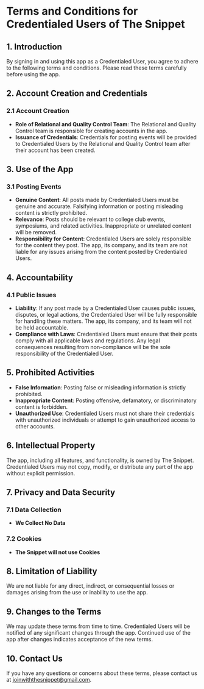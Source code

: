 # Terms and Conditions for Credentialed Users of The Snippet

## 1. Introduction
By signing in and using this app as a Credentialed User, you agree to adhere to the following terms and conditions. Please read these terms carefully before using the app.

## 2. Account Creation and Credentials

### 2.1 Account Creation
- **Role of Relational and Quality Control Team**: The Relational and Quality Control team is responsible for creating accounts in the app.
- **Issuance of Credentials**: Credentials for posting events will be provided to Credentialed Users by the Relational and Quality Control team after their account has been created.

## 3. Use of the App

### 3.1 Posting Events
- **Genuine Content**: All posts made by Credentialed Users must be genuine and accurate. Falsifying information or posting misleading content is strictly prohibited.
- **Relevance**: Posts should be relevant to college club events, symposiums, and related activities. Inappropriate or unrelated content will be removed.
- **Responsibility for Content**: Credentialed Users are solely responsible for the content they post. The app, its company, and its team are not liable for any issues arising from the content posted by Credentialed Users.

## 4. Accountability

### 4.1 Public Issues
- **Liability**: If any post made by a Credentialed User causes public issues, disputes, or legal actions, the Credentialed User will be fully responsible for handling these matters. The app, its company, and its team will not be held accountable.
- **Compliance with Laws**: Credentialed Users must ensure that their posts comply with all applicable laws and regulations. Any legal consequences resulting from non-compliance will be the sole responsibility of the Credentialed User.

## 5. Prohibited Activities
- **False Information**: Posting false or misleading information is strictly prohibited.
- **Inappropriate Content**: Posting offensive, defamatory, or discriminatory content is forbidden.
- **Unauthorized Use**: Credentialed Users must not share their credentials with unauthorized individuals or attempt to gain unauthorized access to other accounts.

## 6. Intellectual Property
The app, including all features, and functionality, is owned by The Snippet. Credentialed Users may not copy, modify, or distribute any part of the app without explicit permission.

## 7. Privacy and Data Security

### 7.1 Data Collection
- **We Collect No Data**

### 7.2 Cookies
- **The Snippet will not use Cookies**

## 8. Limitation of Liability
We are not liable for any direct, indirect, or consequential losses or damages arising from the use or inability to use the app.

## 9. Changes to the Terms
We may update these terms from time to time. Credentialed Users will be notified of any significant changes through the app. Continued use of the app after changes indicates acceptance of the new terms.

## 10. Contact Us
If you have any questions or concerns about these terms, please contact us at joinwiththesnippet@gmail.com.
